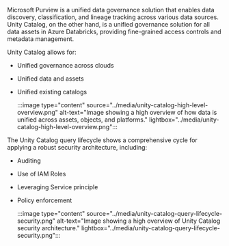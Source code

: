 Microsoft Purview is a unified data governance solution that enables data discovery, classification, and lineage tracking across various data sources. Unity Catalog, on the other hand, is a unified governance solution for all data assets in Azure Databricks, providing fine-grained access controls and metadata management.

Unity Catalog allows for:

- Unified governance across clouds
- Unified data and assets
- Unified existing catalogs

    :::image type="content" source="../media/unity-catalog-high-level-overview.png" alt-text="Image showing a high overview of how data is unified across assets, objects, and platforms." lightbox="../media/unity-catalog-high-level-overview.png":::


The Unity Catalog query lifecycle shows a comprehensive cycle for applying a robust security architecture, including:

 - Auditing
 - Use of IAM Roles
 - Leveraging Service principle
 - Policy enforcement
 
    :::image type="content" source="../media/unity-catalog-query-lifecycle-security.png" alt-text="Image showing a high overview of Unity Catalog security architecture." lightbox="../media/unity-catalog-query-lifecycle-security.png":::

